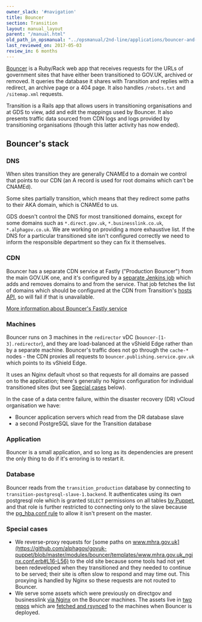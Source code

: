 ```yaml
---
owner_slack: '#navigation'
title: Bouncer
section: Transition
layout: manual_layout
parent: "/manual.html"
old_path_in_opsmanual: "../opsmanual/2nd-line/applications/bouncer-and-transition.html"
last_reviewed_on: 2017-05-03
review_in: 6 months
---
```


[Bouncer](https://github.com/alphagov/bouncer) is a Ruby/Rack web app that receives requests for the URLs of government sites that have either been transitioned to GOV.UK, archived or removed. It queries the database it shares with Transition and replies with a
redirect, an archive page or a 404 page. It also handles `/robots.txt`
and `/sitemap.xml` requests.

Transition is a Rails app that allows users in transitioning
organisations and at GDS to view, add and edit the mappings used by
Bouncer. It also presents traffic data sourced from CDN logs and logs
provided by transitioning organisations (though this latter activity has
now ended).

## Bouncer's stack

### DNS

When sites transition they are generally CNAMEd to a domain we control that
points to our CDN (an A record is used for root domains which can't be CNAMEd).

Some sites partially transition, which means that they redirect some paths to
their AKA domain, which is CNAMEd to us.

GDS doesn't control the DNS for most transitioned domains, except for some domains such as
`*.direct.gov.uk`, `*.businesslink.co.uk`, `*.alphagov.co.uk`. We are working on providing a more exhaustive list. If the DNS
for a particular transitioned site isn't configured correctly we need to inform
the responsible department so they can fix it themselves.

### CDN

Bouncer has a separate CDN service at Fastly ("Production Bouncer") from the
main GOV.UK one, and it's configured by a
[separate Jenkins job](../../infrastructure/architecture/cdn.html#bouncer-s-fastly-service)
which adds and removes domains to and from the service.
That job fetches the list of domains which should be configured at the CDN from
Transition's [hosts API](https://transition.publishing.service.gov.uk/hosts), so
will fail if that is unavailable.

[More information about Bouncer's Fastly service](https://docs.publishing.service.gov.uk/manual/cdn.html#bouncer39s-fastly-service)

### Machines

Bouncer runs on 3 machines in the `redirector` vDC (`bouncer-[1-3].redirector`),
and they are load-balanced at the vShield Edge rather than by a separate machine.
Bouncer's traffic does not go through the `cache-*` nodes - the CDN proxies all
requests to `bouncer.publishing.service.gov.uk` which points to its vShield Edge.

It uses an Nginx default vhost so that requests for all domains are passed on to
the application; there's generally no Nginx configuration for individual
transitioned sites (but see [Special cases](#special-cases) below).

In the case of a data centre failure, within the disaster recovery (DR) vCloud organisation we have:

* Bouncer application servers which read from the DR database slave
* a second PostgreSQL slave for the Transition database

### Application

Bouncer is a small application, and so long as its dependencies are present the
only thing to do if it's erroring is to restart it.

### Database

Bouncer reads from the `transition_production` database by connecting to
`transition-postgresql-slave-1.backend`. It authenticates using its own
postgresql role which is granted `SELECT` permissions on all tables
[by Puppet](https://github.com/alphagov/govuk-puppet/blob/master/modules/govuk/manifests/apps/bouncer/postgresql_role.pp#L17-L33),
and that role is further restricted to connecting only to the slave because the
[pg_hba.conf rule](https://github.com/alphagov/govuk-puppet/blob/master/modules/govuk/manifests/node/s_transition_postgresql_slave.pp#L24-L30)
to allow it isn't present on the master.

### Special cases

- We reverse-proxy requests for [some paths on www.mhra.gov.uk](https://github.com/alphagov/govuk-puppet/blob/master/modules/bouncer/templates/www.mhra.gov.uk_nginx.conf.erb#L16-L56)
to the old site because some tools had not yet been redeveloped when they
transitioned and they needed to continue to be served; their site is often slow
to respond and may time out. This proxying is handled by Nginx so these requests
are not routed to Bouncer.
- We serve some assets which were previously on directgov and businesslink
[via Nginx](https://github.com/alphagov/govuk-puppet/blob/master/modules/govuk/manifests/apps/bouncer.pp#L56-L146)
on the Bouncer machines. The assets live in [two](https://github.com/alphagov/assets-directgov)
[repos](https://github.com/alphagov/assets-businesslink) which are [fetched and
rsynced](https://github.com/alphagov/govuk-app-deployment/blob/master/bouncer/config/deploy.rb#L16-L41)
to the machines when Bouncer is deployed.
